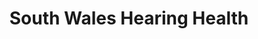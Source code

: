 ---
title: "South Wales Hearing Health"
url: /newport/south-wales-hearing-health/
shop: hearing aids
---